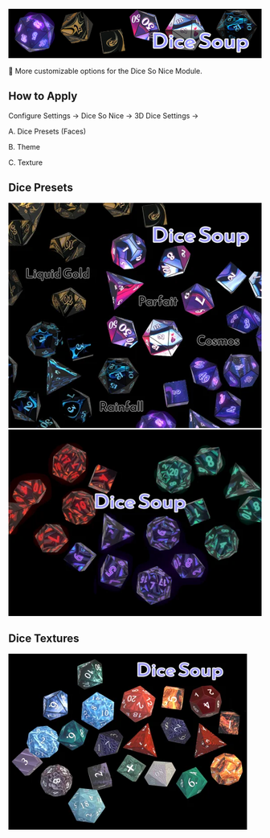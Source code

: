 ![dice samples](https://github.com/riverstyx09/Dice-Soup/blob/master/dicesoup_banner.png)

🔮 More customizable options for the Dice So Nice Module.

## How to Apply
Configure Settings -> Dice So Nice -> 3D Dice Settings ->

A. Dice Presets (Faces)

B. Theme

C. Texture

## Dice Presets
![dice preview](https://github.com/riverstyx09/Dice-Soup/blob/master/dicesoup_cover.webp)
![dice preview #3](https://github.com/riverstyx09/Dice-Soup/blob/master/dicesoup_cover_3.webp)

## Dice Textures
![dice preview #2](https://github.com/riverstyx09/Dice-Soup/blob/master/dicesoup_cover_2.webp)
